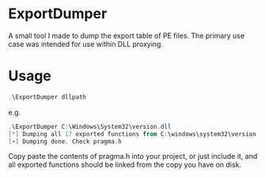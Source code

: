 # ExportDumper
A small tool I made to dump the export table of PE files. The primary use case was intended for use within DLL proxying.

# Usage
```powershell
.\ExportDumper dllpath
```
e.g. 
```powershell
.\ExportDumper C:\Windows\System32\version.dll
[*] Dumping all 17 exported functions from C:\windows\system32\version.dll.
[+] Dumping done. Check pragma.h
```

Copy paste the contents of pragma.h into your project, or just include it, and all exported functions should be linked from the copy you have on disk.
